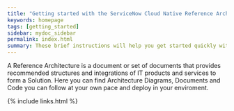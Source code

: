 ```yaml
---
title: "Getting started with the ServiceNow Cloud Native Reference Architectures"
keywords: homepage
tags: [getting_started]
sidebar: mydoc_sidebar
permalink: index.html
summary: These brief instructions will help you get started quickly with the ServiceNow Cloud Native Reference Architectures.
---
```


A Reference Architecture is a document or set of documents that provides recommended structures and integrations of IT products and services to form a Solution. Here you can find Architecture Diagrams, Documents and Code you can follow at your own pace and deploy in your enviroment.

{% include links.html %}
